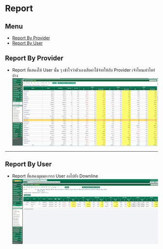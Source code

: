 # Report

## Menu

- [Report By Provider](#report-by-provider)
- [Report By User](#report-by-user)

## Report By Provider

- Report ที่แสดงให้ User นั้น ๆ เข้าใจว่าตัวเองเสียค่าใช้จ่ายให้กับ Provider เจ้าไหนเท่าไหร่บ้าง
  ![image](./img/report-by-provider.jpg)

---

## Report By User

- Report ที่แสดงมุมมองจาก User ลงไปยัง Downline
  ![image](./img/report-by-username.jpg)
